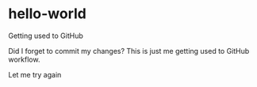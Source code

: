 # hello-world
Getting used to GitHub


Did I forget to commit my changes?
This is just me getting used to GitHub workflow.

Let me try again
